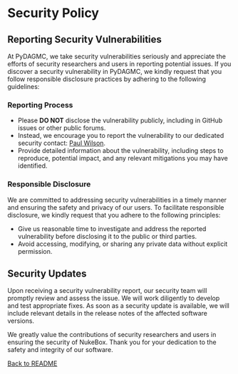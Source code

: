 # Security Policy

## Reporting Security Vulnerabilities

At PyDAGMC, we take security vulnerabilities seriously and appreciate the efforts of security researchers and users in reporting potential issues. If you discover a security vulnerability in PyDAGMC, we kindly request that you follow responsible disclosure practices by adhering to the following guidelines:

### Reporting Process

- Please **DO NOT** disclose the vulnerability publicly, including in GitHub issues or other public forums.
- Instead, we encourage you to report the vulnerability to our dedicated security contact: [Paul Wilson](mailto:paul.wilson@wisc.edu).
- Provide detailed information about the vulnerability, including steps to reproduce, potential impact, and any relevant mitigations you may have identified.

### Responsible Disclosure

We are committed to addressing security vulnerabilities in a timely manner and ensuring the safety and privacy of our users. To facilitate responsible disclosure, we kindly request that you adhere to the following principles:

- Give us reasonable time to investigate and address the reported vulnerability before disclosing it to the public or third parties.
- Avoid accessing, modifying, or sharing any private data without explicit permission.

## Security Updates

Upon receiving a security vulnerability report, our security team will promptly review and assess the issue. We will work diligently to develop and test appropriate fixes. As soon as a security update is available, we will include relevant details in the release notes of the affected software versions.

We greatly value the contributions of security researchers and users in ensuring the security of NukeBox. Thank you for your dedication to the safety and integrity of our software.

[Back to README](README.md)
